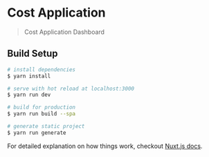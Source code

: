 # Cost Application

> Cost Application Dashboard

## Build Setup

``` bash
# install dependencies
$ yarn install

# serve with hot reload at localhost:3000
$ yarn run dev

# build for production 
$ yarn run build --spa

# generate static project
$ yarn run generate
```

For detailed explanation on how things work, checkout [Nuxt.js docs](https://nuxtjs.org).
